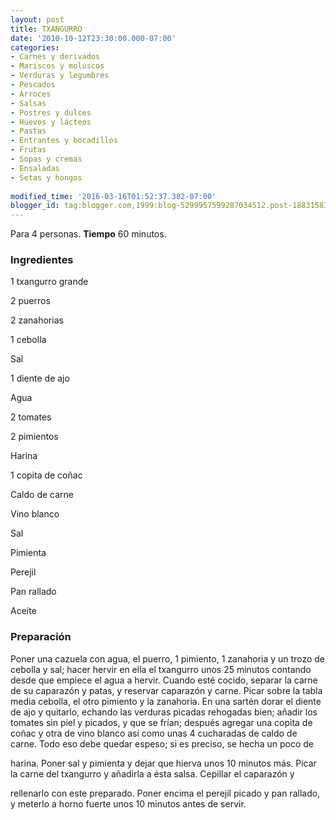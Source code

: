 ```yaml
---
layout: post
title: TXANGURRO
date: '2010-10-12T23:30:00.000-07:00'
categories:
- Carnes y derivados
- Mariscos y moluscos
- Verduras y legumbres
- Pescados
- Arroces
- Salsas
- Postres y dulces
- Huevos y lácteos
- Pastas
- Entrantes y bocadillos
- Frutas
- Sopas y cremas
- Ensaladas
- Setas y hongos
 
modified_time: '2016-03-16T01:52:37.382-07:00'
blogger_id: tag:blogger.com,1999:blog-5299957599287034512.post-1883158389895376273
---
```


Para 4 personas.
<b>Tiempo</b> 60 minutos.

<h3>Ingredientes</h3>

1 txangurro grande

2 puerros

2 zanahorias

1 cebolla

Sal

1 diente de ajo

Agua

2 tomates

2 pimientos

Harina

1 copita de coñac

Caldo de carne

Vino blanco

Sal

Pimienta

Perejil

Pan rallado

Aceite

<h3>Preparación</h3>

Poner una cazuela con agua, el puerro, 1 pimiento, 1 zanahoria y un trozo de cebolla y sal; hacer hervir en ella el txangurro unos 25 minutos contando desde que empiece el agua a hervir. Cuando esté cocido, separar la carne de su caparazón y patas, y reservar caparazón y carne. Picar sobre la tabla media cebolla, el otro pimiento y la zanahoria. En una sartén dorar el diente de ajo y quitarlo, echando las verduras picadas rehogadas bien; añadir los tomates sin piel y picados, y que se frían; después agregar una copita de coñac y otra de vino blanco así como unas 4 cucharadas de caldo de carne. Todo eso debe quedar espeso; si es preciso, se hecha un poco de

harina. Poner sal y pimienta y dejar que hierva unos 10 minutos más. Picar la carne del txangurro y añadirla a ésta salsa. Cepillar el caparazón y

rellenarlo con este preparado. Poner encima el perejil picado y pan rallado, y meterlo a horno fuerte unos 10 minutos antes de servir.

